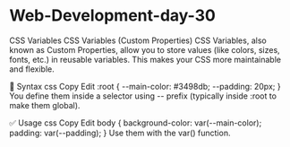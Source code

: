 # Web-Development-day-30
CSS Variables 
CSS Variables (Custom Properties)
CSS Variables, also known as Custom Properties, allow you to store values (like colors, sizes, fonts, etc.) in reusable variables. This makes your CSS more maintainable and flexible.

🔧 Syntax
css
Copy
Edit
:root {
  --main-color: #3498db;
  --padding: 20px;
}
You define them inside a selector using -- prefix (typically inside :root to make them global).

✅ Usage
css
Copy
Edit
body {
  background-color: var(--main-color);
  padding: var(--padding);
}
Use them with the var() function.
